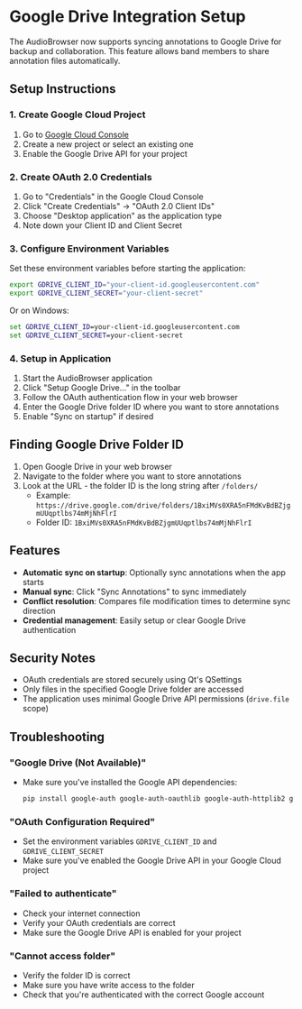 # Google Drive Integration Setup

The AudioBrowser now supports syncing annotations to Google Drive for backup and collaboration. This feature allows band members to share annotation files automatically.

## Setup Instructions

### 1. Create Google Cloud Project

1. Go to [Google Cloud Console](https://console.cloud.google.com/)
2. Create a new project or select an existing one
3. Enable the Google Drive API for your project

### 2. Create OAuth 2.0 Credentials

1. Go to "Credentials" in the Google Cloud Console
2. Click "Create Credentials" → "OAuth 2.0 Client IDs"
3. Choose "Desktop application" as the application type
4. Note down your Client ID and Client Secret

### 3. Configure Environment Variables

Set these environment variables before starting the application:

```bash
export GDRIVE_CLIENT_ID="your-client-id.googleusercontent.com"
export GDRIVE_CLIENT_SECRET="your-client-secret"
```

Or on Windows:
```cmd
set GDRIVE_CLIENT_ID=your-client-id.googleusercontent.com
set GDRIVE_CLIENT_SECRET=your-client-secret
```

### 4. Setup in Application

1. Start the AudioBrowser application
2. Click "Setup Google Drive…" in the toolbar
3. Follow the OAuth authentication flow in your web browser
4. Enter the Google Drive folder ID where you want to store annotations
5. Enable "Sync on startup" if desired

## Finding Google Drive Folder ID

1. Open Google Drive in your web browser
2. Navigate to the folder where you want to store annotations
3. Look at the URL - the folder ID is the long string after `/folders/`
   - Example: `https://drive.google.com/drive/folders/1BxiMVs0XRA5nFMdKvBdBZjgmUUqptlbs74mMjNhFlrI`
   - Folder ID: `1BxiMVs0XRA5nFMdKvBdBZjgmUUqptlbs74mMjNhFlrI`

## Features

- **Automatic sync on startup**: Optionally sync annotations when the app starts
- **Manual sync**: Click "Sync Annotations" to sync immediately  
- **Conflict resolution**: Compares file modification times to determine sync direction
- **Credential management**: Easily setup or clear Google Drive authentication

## Security Notes

- OAuth credentials are stored securely using Qt's QSettings
- Only files in the specified Google Drive folder are accessed
- The application uses minimal Google Drive API permissions (`drive.file` scope)

## Troubleshooting

### "Google Drive (Not Available)"
- Make sure you've installed the Google API dependencies:
  ```bash
  pip install google-auth google-auth-oauthlib google-auth-httplib2 google-api-python-client
  ```

### "OAuth Configuration Required"
- Set the environment variables `GDRIVE_CLIENT_ID` and `GDRIVE_CLIENT_SECRET`
- Make sure you've enabled the Google Drive API in your Google Cloud project

### "Failed to authenticate"
- Check your internet connection
- Verify your OAuth credentials are correct
- Make sure the Google Drive API is enabled for your project

### "Cannot access folder"
- Verify the folder ID is correct
- Make sure you have write access to the folder
- Check that you're authenticated with the correct Google account